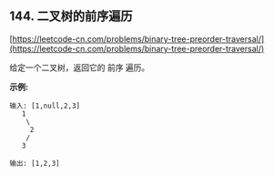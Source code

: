 **144. 二叉树的前序遍历**  
---
[https://leetcode-cn.com/problems/binary-tree-preorder-traversal/](https://leetcode-cn.com/problems/binary-tree-preorder-traversal/)  

给定一个二叉树，返回它的 前序 遍历。

**示例:**  

```  
输入: [1,null,2,3]  
   1
    \
     2
    /
   3 

输出: [1,2,3]
```  

